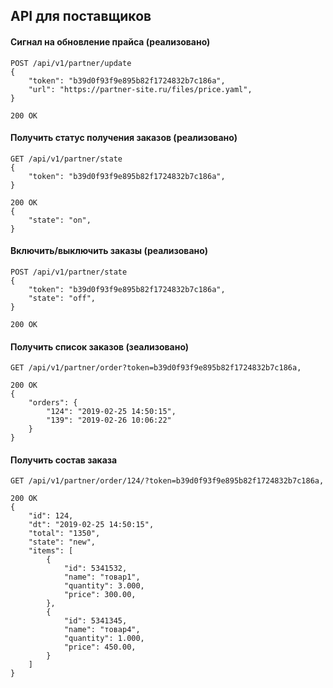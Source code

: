 ## API для поставщиков

#### Сигнал на обновление прайса (реализовано)
```
POST /api/v1/partner/update
{
    "token": "b39d0f93f9e895b82f1724832b7c186a",
    "url": "https://partner-site.ru/files/price.yaml",
}

200 OK
```


#### Получить статус получения заказов (реализовано)
```
GET /api/v1/partner/state
{
    "token": "b39d0f93f9e895b82f1724832b7c186a",
}

200 OK
{
    "state": "on",
}
```


#### Включить/выключить заказы (реализовано)
```
POST /api/v1/partner/state
{
    "token": "b39d0f93f9e895b82f1724832b7c186a",
    "state": "off",
}

200 OK
```


#### Получить список заказов (зеализовано)
```
GET /api/v1/partner/order?token=b39d0f93f9e895b82f1724832b7c186a,

200 OK
{
    "orders": {
        "124": "2019-02-25 14:50:15",
        "139": "2019-02-26 10:06:22"
    }
}
```


#### Получить состав заказа
```
GET /api/v1/partner/order/124/?token=b39d0f93f9e895b82f1724832b7c186a,

200 OK
{
    "id": 124,
    "dt": "2019-02-25 14:50:15",
    "total": "1350",
    "state": "new",
    "items": [
        {
            "id": 5341532,
            "name": "товар1",
            "quantity": 3.000,
            "price": 300.00,
        },
        {
            "id": 5341345,
            "name": "товар4",
            "quantity": 1.000,
            "price": 450.00,
        }
    ]
}
```
